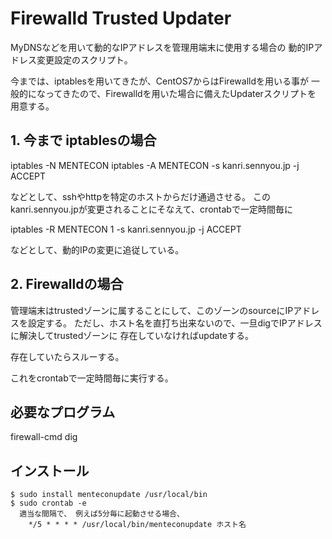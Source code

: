 # Firewalld Trusted Updater

MyDNSなどを用いて動的なIPアドレスを管理用端末に使用する場合の
動的IPアドレス変更設定のスクリプト。

今までは、iptablesを用いてきたが、CentOS7からはFirewalldを用いる事が
一般的になってきたので、Firewalldを用いた場合に備えたUpdaterスクリプトを
用意する。

## 1. 今まで iptablesの場合

iptables -N MENTECON
iptables -A MENTECON -s kanri.sennyou.jp -j ACCEPT

などとして、sshやhttpを特定のホストからだけ通過させる。
このkanri.sennyou.jpが変更されることにそなえて、crontabで一定時間毎に

iptables -R MENTECON 1 -s kanri.sennyou.jp -j ACCEPT

などとして、動的IPの変更に追従している。

## 2. Firewalldの場合

管理端末はtrustedゾーンに属することにして、このゾーンのsourceにIPアドレスを設定する。
ただし、ホスト名を直打ち出来ないので、一旦digでIPアドレスに解決してtrustedゾーンに
存在していなければupdateする。

存在していたらスルーする。

これをcrontabで一定時間毎に実行する。


## 必要なプログラム

firewall-cmd
dig

## インストール

    $ sudo install menteconupdate /usr/local/bin
    $ sudo crontab -e
      適当な間隔で、 例えば5分毎に起動させる場合、
        */5 * * * * /usr/local/bin/menteconupdate ホスト名

